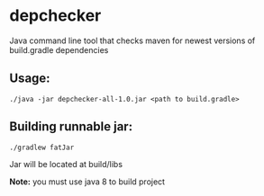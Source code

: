 depchecker
==========

Java command line tool that checks maven for newest versions of build.gradle dependencies

Usage:
--------
```
./java -jar depchecker-all-1.0.jar <path to build.gradle>
```

Building runnable jar:
--------
```
./gradlew fatJar
```
Jar will be located at build/libs

__Note:__ you must use java 8 to build project
